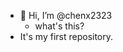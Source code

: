 - 👋 Hi, I’m @chenx2323
  - what's this?
- It's my first repository. 
<!---
chenx2323/chenx2323 is a ✨ special ✨ repository because its `README.md` (this file) appears on your GitHub profile.
You can click the Preview link to take a look at your changes.
--->
